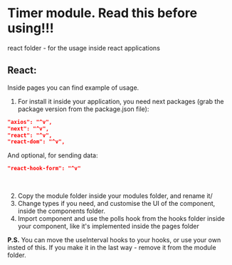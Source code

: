 # Timer module. Read this before using!!!

react folder - for the usage inside react applications

## React:

Inside pages you can find example of usage.

1. For install it inside your application, you need next packages (grab the package version from the package.json file):

```json
"axios": "^v",
"next": "^v",
"react": "^v",
"react-dom": "^v",
```

And optional, for sending data:

```json
"react-hook-form": "^v"
```

<br>

2. Copy the module folder inside your modules folder, and rename it/
3. Change types if you need, and customise the UI of the component, inside the components folder.
4. Import component and use the polls hook from the hooks folder inside your component, like it's implemented inside the pages folder

**P.S.** You can move the useInterval hooks to your hooks, or use your own insted of this. If you make it in the last way - remove it from the module folder.
